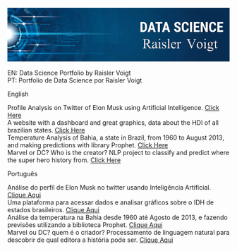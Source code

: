 ![](https://github.com/Raisler/DataScience_Portfolio/blob/master/bannerRV.png)

EN: Data Science Portfolio by Raisler Voigt </br>
PT: Portfolio de Data Science por Raisler Voigt </br>

English

Profile Analysis on Twitter of Elon Musk using Artificial Intelligence. [Click Here](https://github.com/Raisler/Profile-Analisys-On-Twitter)</br>
A website with a dashboard and great graphics, data about the HDI of all brazilian states. [Click Here](https://brazil-hdi.herokuapp.com)</br>
Temperature Analysis of Bahia, a state in Brazil, from 1960 to August 2013, and making predictions with library Prophet. [Click Here](https://colab.research.google.com/github/Raisler/DataScience_Portfolio/blob/master/TemperatureAnalisys/Bahia_Temperatures.ipynb) </br>
Marvel or DC? Who is the creator? NLP project to classify and predict where the super hero history from.  [Click Here](https://www.kaggle.com/raislervoigt/marvel-or-dc-creators)</br>

Português

Análise do perfil de Elon Musk no twitter usando Inteligência Artificial. [Clique Aqui](https://github.com/Raisler/Profile-Analisys-On-Twitter)</br>
Uma plataforma para acessar dados e analisar gráficos sobre o IDH de estados brasileiros. [Clique Aqui](https://brazil-hdi.herokuapp.com)</br>
Análise da temperatura na Bahia desde 1960 até Agosto de 2013, e fazendo previsões utilizando a biblioteca Prophet. [Clique Aqui](https://colab.research.google.com/github/Raisler/DataScience_Portfolio/blob/master/TemperatureAnalisys/Bahia_Temperatures.ipynb) </br>
Marvel ou DC? quem é o criador? Processamento de linguagem natural para descobrir de qual editora a história pode ser. [Clique Aqui](https://www.kaggle.com/raislervoigt/marvel-or-dc-creators)  </br>
